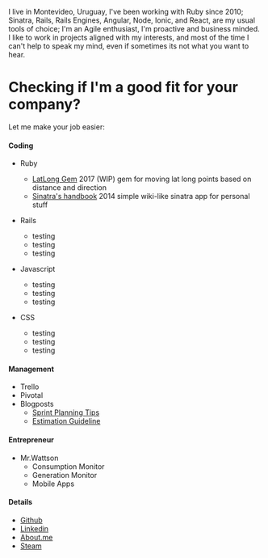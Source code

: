 I live in Montevideo, Uruguay, I've been working with Ruby since 2010; Sinatra, Rails, Rails Engines, Angular, Node, Ionic, and React, are my usual tools of choice; I'm an Agile enthusiast, I'm proactive and business minded. I like to work in projects aligned with my interests, and most of the time I can't help to speak my mind, even if sometimes its not what you want to hear.

# Checking if I'm a good fit for your company?

Let me make your job easier:

#### Coding

- Ruby
  - [LatLong Gem](https://github.com/matismasters/latlong)
  2017 (WIP) gem for moving lat long points based on distance and direction
  - [Sinatra's handbook](https://github.com/matismasters/sinatras_handbook)
  2014 simple wiki-like sinatra app for personal stuff

- Rails
  - testing
  - testing
  - testing
- Javascript
  - testing
  - testing
  - testing
- CSS
  - testing
  - testing
  - testing

#### Management

- Trello
- Pivotal
- Blogposts
  - [Sprint Planning Tips](blog/sprint_planning_tips.md)
  - [Estimation Guideline](blog/estimation_guideline.md)

#### Entrepreneur

- Mr.Wattson
  - Consumption Monitor
  - Generation Monitor
  - Mobile Apps

#### Details

- [Github](https://github.com/matismasters)
- [Linkedin](https://www.linkedin.com/in/matismasters/)
- [About.me](https://about.me/matis.masters)
- [Steam](http://steamcommunity.com/profiles/76561198059401461/)
